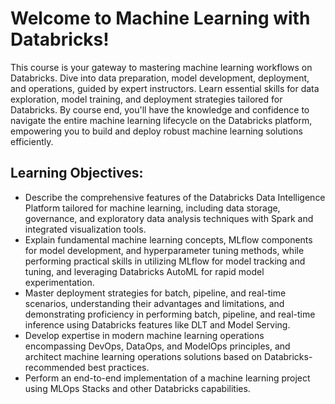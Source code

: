 # Welcome to Machine Learning with Databricks!

This course is your gateway to mastering machine learning workflows on Databricks. 
Dive into data preparation, model development, deployment, and operations, guided by expert instructors. 
Learn essential skills for data exploration, model training, and deployment strategies tailored for Databricks. 
By course end, you'll have the knowledge and confidence to navigate the entire machine learning lifecycle on the Databricks platform, empowering you to build and deploy robust machine learning solutions efficiently.

## Learning Objectives:

- Describe the comprehensive features of the Databricks Data Intelligence Platform tailored for machine learning, including data storage, governance, and exploratory data analysis techniques with Spark and integrated visualization tools.
- Explain fundamental machine learning concepts, MLflow components for model development, and hyperparameter tuning methods, while performing practical skills in utilizing MLflow for model tracking and tuning, and leveraging Databricks AutoML for rapid model experimentation.
- Master deployment strategies for batch, pipeline, and real-time scenarios, understanding their advantages and limitations, and demonstrating proficiency in performing batch, pipeline, and real-time inference using Databricks features like DLT and Model Serving.
- Develop expertise in modern machine learning operations encompassing DevOps, DataOps, and ModelOps principles, and architect machine learning operations solutions based on Databricks-recommended best practices. 
- Perform an end-to-end implementation of a machine learning project using MLOps Stacks and other Databricks capabilities.
 

